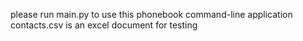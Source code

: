 please run main.py to use this phonebook command-line application
contacts.csv is an excel document for testing
